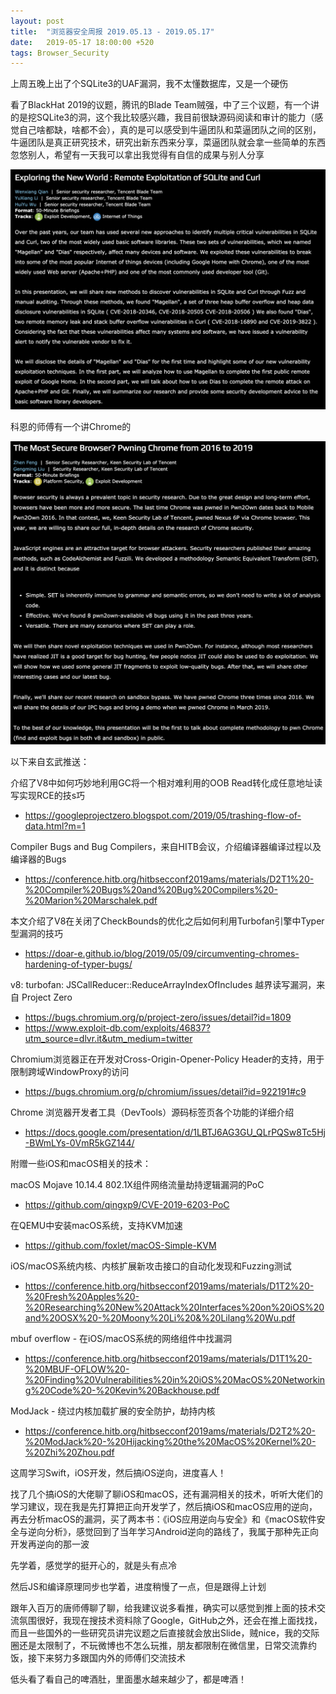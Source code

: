 ```yaml
---
layout: post
title:  "浏览器安全周报 2019.05.13 - 2019.05.17"
date:   2019-05-17 18:00:00 +520
tags: Browser_Security
---
```


上周五晚上出了个SQLite3的UAF漏洞，我不太懂数据库，又是一个硬伤

看了BlackHat 2019的议题，腾讯的Blade Team贼强，中了三个议题，有一个讲的是挖SQLite3的洞，这个我比较感兴趣，我目前很缺源码阅读和审计的能力（感觉自己啥都缺，啥都不会），真的是可以感受到牛逼团队和菜逼团队之间的区别，牛逼团队是真正研究技术，研究出新东西来分享，菜逼团队就会拿一些简单的东西忽悠别人，希望有一天我可以拿出我觉得有自信的成果与别人分享

![IMAGE](/assets/resources/B7DCE82DE7B4D6C35D325B8940B88BAB.jpg)

科恩的师傅有一个讲Chrome的

![IMAGE](/assets/resources/2F83B3C8C3CF61D46F1969B20769787D.jpg)

以下来自玄武推送：

介绍了V8中如何巧妙地利用GC将一个相对难利用的OOB Read转化成任意地址读写实现RCE的技s巧
- https://googleprojectzero.blogspot.com/2019/05/trashing-flow-of-data.html?m=1

Compiler Bugs and Bug Compilers，来自HITB会议，介绍编译器编译过程以及编译器的Bugs
- https://conference.hitb.org/hitbsecconf2019ams/materials/D2T1%20-%20Compiler%20Bugs%20and%20Bug%20Compilers%20-%20Marion%20Marschalek.pdf

本文介绍了V8在关闭了CheckBounds的优化之后如何利用Turbofan引擎中Typer型漏洞的技巧
- https://doar-e.github.io/blog/2019/05/09/circumventing-chromes-hardening-of-typer-bugs/

v8: turbofan: JSCallReducer::ReduceArrayIndexOfIncludes 越界读写漏洞，来自 Project Zero
- https://bugs.chromium.org/p/project-zero/issues/detail?id=1809
- https://www.exploit-db.com/exploits/46837?utm_source=dlvr.it&utm_medium=twitter

Chromium浏览器正在开发对Cross-Origin-Opener-Policy Header的支持，用于限制跨域WindowProxy的访问
- https://bugs.chromium.org/p/chromium/issues/detail?id=922191#c9

Chrome 浏览器开发者工具（DevTools）源码标签页各个功能的详细介绍
- https://docs.google.com/presentation/d/1LBTJ6AG3GU_QLrPQSw8Tc5Hj-BWmLYs-0VmR5kGZ144/

附赠一些iOS和macOS相关的技术：

macOS Mojave 10.14.4 802.1X组件网络流量劫持逻辑漏洞的PoC
- https://github.com/qingxp9/CVE-2019-6203-PoC

在QEMU中安装macOS系统，支持KVM加速
- https://github.com/foxlet/macOS-Simple-KVM

iOS/macOS系统内核、内核扩展新攻击接口的自动化发现和Fuzzing测试
- https://conference.hitb.org/hitbsecconf2019ams/materials/D1T2%20-%20Fresh%20Apples%20-%20Researching%20New%20Attack%20Interfaces%20on%20iOS%20and%20OSX%20-%20Moony%20Li%20&%20Lilang%20Wu.pdf

mbuf overflow - 在iOS/macOS系统的网络组件中找漏洞
- https://conference.hitb.org/hitbsecconf2019ams/materials/D1T1%20-%20MBUF-OFLOW%20-%20Finding%20Vulnerabilities%20in%20iOS%20MacOS%20Networking%20Code%20-%20Kevin%20Backhouse.pdf

ModJack - 绕过内核加载扩展的安全防护，劫持内核
- https://conference.hitb.org/hitbsecconf2019ams/materials/D2T2%20-%20ModJack%20-%20Hijacking%20the%20MacOS%20Kernel%20-%20Zhi%20Zhou.pdf

这周学习Swift，iOS开发，然后搞iOS逆向，进度喜人！

找了几个搞iOS的大佬聊了聊iOS和macOS，还有漏洞相关的技术，听听大佬们的学习建议，现在我是先打算把正向开发学了，然后搞iOS和macOS应用的逆向，再去分析macOS的漏洞，买了两本书：《iOS应用逆向与安全》和《macOS软件安全与逆向分析》，感觉回到了当年学习Android逆向的路线了，我属于那种先正向开发再逆向的那一波

先学着，感觉学的挺开心的，就是头有点冷

然后JS和编译原理同步也学着，进度稍慢了一点，但是跟得上计划

跟年入百万的唐师傅聊了聊，给我建议说多看推，确实可以感觉到推上面的技术交流氛围很好，我现在搜技术资料除了Google，GitHub之外，还会在推上面找找，而且一些国外的一些研究员讲完议题之后直接就会放出Slide，贼nice，我的交际圈还是太限制了，不玩微博也不怎么玩推，朋友都限制在微信里，日常交流靠约饭，接下来努力多跟国内外的师傅们交流技术

低头看了看自己的啤酒肚，里面墨水越来越少了，都是啤酒！
